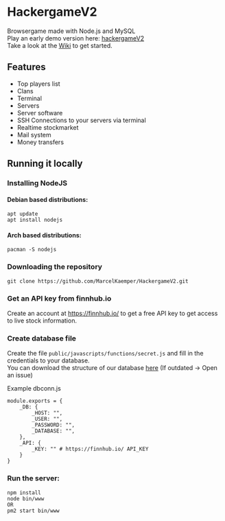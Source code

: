 # HackergameV2
Browsergame made with Node.js and MySQL  
Play an early demo version here: [hackergameV2](https://game.marcelkaemper.de)  
Take a look at the [Wiki](https://github.com/MarcelKaemper/HackergameV2/wiki/tutorial) to get started.  

## Features
* Top players list
* Clans
* Terminal
* Servers
* Server software
* SSH Connections to your servers via terminal
* Realtime stockmarket
* Mail system
* Money transfers


## Running it locally

### Installing NodeJS

#### Debian based distributions:

```
apt update
apt install nodejs
```
#### Arch based distributions:

```
pacman -S nodejs
```

### Downloading the repository

```
git clone https://github.com/MarcelKaemper/HackergameV2.git
```
### Get an API key from finnhub.io
Create an account at https://finnhub.io/ to get a free API key to get access to live stock information.  

### Create database file

Create the file ```public/javascripts/functions/secret.js``` and fill in the credentials to your database.  
You can download the structure of our database [here](https://marcelkaemper.dev/db_structure_09_20.sql) (If outdated -> Open an issue)  

Example dbconn.js
```
module.exports = {
    _DB: {
        _HOST: "",
        _USER: "",
        _PASSWORD: "",
        _DATABASE: "",
    },
    _API: {
        _KEY: "" # https://finnhub.io/ API_KEY
    }
}

```

### Run the server:  

``` 
npm install  
node bin/www  
OR
pm2 start bin/www
```
